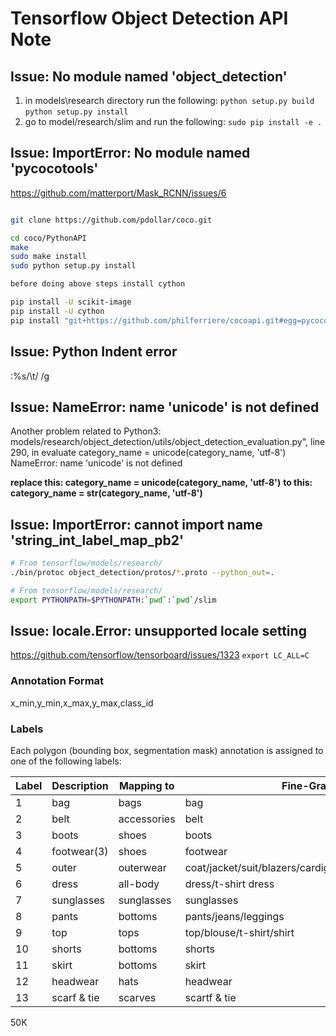 # Tensorflow Object Detection API Note
## Issue: No module named 'object_detection' 
1. in models\research directory run the following:
`
    python setup.py build
    `
    `python setup.py install`
2. go to model/research/slim and run the following:
`sudo pip install -e .`
## Issue: ImportError: No module named 'pycocotools'
https://github.com/matterport/Mask_RCNN/issues/6
```bash

git clone https://github.com/pdollar/coco.git

cd coco/PythonAPI
make
sudo make install
sudo python setup.py install

before doing above steps install cython
```

```bash
pip install -U scikit-image
pip install -U cython
pip install "git+https://github.com/philferriere/cocoapi.git#egg=pycocotools&subdirectory=PythonAPI"
```

## Issue: Python Indent error
:%s/\t/    /g

## Issue: NameError: name 'unicode' is not defined
Another problem related to Python3:
models/research/object_detection/utils/object_detection_evaluation.py", line 290, in evaluate
category_name = unicode(category_name, 'utf-8')
NameError: name 'unicode' is not defined

**replace this: category_name = unicode(category_name, 'utf-8')**
**to this: category_name = str(category_name, 'utf-8')**


## Issue: ImportError: cannot import name 'string_int_label_map_pb2'
```bash
# From tensorflow/models/research/
./bin/protoc object_detection/protos/*.proto --python_out=.
```
```bash
# From tensorflow/models/research/
export PYTHONPATH=$PYTHONPATH:`pwd`:`pwd`/slim
```

## Issue: locale.Error: unsupported locale setting
https://github.com/tensorflow/tensorboard/issues/1323
`export LC_ALL=C`
### Annotation Format
x_min,y_min,x_max,y_max,class_id

### Labels
Each polygon (bounding box, segmentation mask) annotation is assigned to one of the following labels:

| Label | Description | Mapping to | Fine-Grained-categories |
| --- | --- |--- | --- |
| 1 | bag | bags | bag |
| 2 | belt | accessories | belt |
| 3 | boots | shoes | boots |
| 4 | footwear(3) | shoes | footwear |
| 5 | outer | outerwear | coat/jacket/suit/blazers/cardigan/sweater/Jumpsuits/Rompers/vest |
| 6 | dress | all-body | dress/t-shirt dress |
| 7 | sunglasses | sunglasses | sunglasses |
| 8 | pants | bottoms |pants/jeans/leggings |
| 9 | top | tops |top/blouse/t-shirt/shirt |
|10 | shorts | bottoms | shorts |
|11 | skirt | bottoms | skirt |
|12 | headwear | hats | headwear |
|13 | scarf & tie | scarves | scartf & tie |

50K